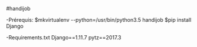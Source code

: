 #handijob

-Prérequis:
$mkvirtualenv --python=/usr/bin/python3.5 handijob
$pip install Django

-Requirements.txt
Django==1.11.7
pytz==2017.3
